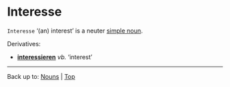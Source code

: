 # Interesse

`Interesse` ‘(an) interest’ is a neuter [simple noun](../../simpleNouns.md).

Derivatives:
- **[interessieren](../../../verbs/i/in/interessieren.md)** *vb.* ‘interest’

----

Back up to: [Nouns](../../index.md) | [Top](../../../index.md)
